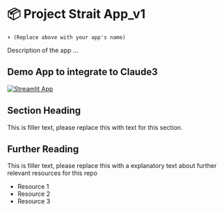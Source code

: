 # 📦 Project Strait App_v1 
```
⬆️ (Replace above with your app's name)
```

Description of the app ...

## Demo App to integrate to Claude3

[![Streamlit App](https://static.streamlit.io/badges/streamlit_badge_black_white.svg)](https://ml-model-builder-template.streamlit.app/)

## Section Heading

This is filler text, please replace this with text for this section.

## Further Reading

This is filler text, please replace this with a explanatory text about further relevant resources for this repo
- Resource 1
- Resource 2
- Resource 3
